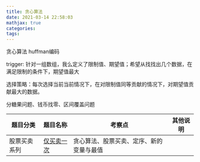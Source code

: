 ```yaml
---
title: 贪心算法
date: 2021-03-14 22:58:03
mathjax: true
categories:
tags: 
---
```


贪心算法 huffman编码

trigger: 针对一组数组，我么定义了限制值、期望值；希望从找找出几个数据，在满足限制的条件下，期望值最大

选择策略：每次选择当前当前情况下，在对限制值同等贡献的情况下，对期望值贡献最大的数据。

分糖果问题、钱币找零、区间覆盖问题

|  题目分类 | 题目名称 |考察点   |其他说明|
|  ----  | ---- |----  |----  |
|股票买卖系列| [仅买卖一次](../stock_1time.html)  |贪心算法、股票买卖、定序、新的变量与最值|
